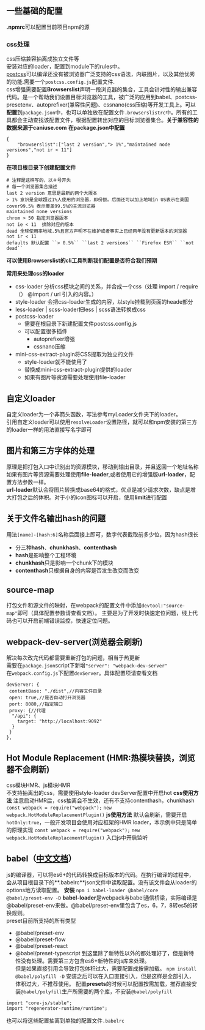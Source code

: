 ## 一些基础的配置
**.npmrc**可以配置当前项目npm的源  
### css处理
css压缩兼容抽离成独立文件等  
安装对应的loader，配置到module下的rules中。  
[postcss](https://github.com/postcss/postcss)可以编译还没有被浏览器广泛支持的css语法，内联图片，以及其他优秀的功能.需要一个``postcss.config.js``配置文件.  
css增强需要配置**Browserslist**声明一段浏览器的集合，工具会针对性的输出兼容代码。是一个帮助我们设置目标浏览器的工具，被广泛的应用到babel、postcss-presetenv、autoprefixer(兼容性问题)、cssnano(css压缩)等开发工具上。可以**配置**到``package.json``中，也可以单独放在配置文件``.browserslistrc``中。所有的工具都会主动查找该配置文件，根据配置转出对应的目标浏览器集合。**关于兼容性的数据来源于caniuse.com**
**在package.json中配置**  
```
{
    "browserslist":["last 2 version","> 1%","maintained node versions","not ir < 11"]
}
```
**在项目根目录下创建配置文件**
```
# 注释是这样写的，以＃号开头
# 每一个浏览器集合描述
last 2 version 意思是最新的两个大版本
> 1% 意识是全球超过1%人使用的浏览器，即份额。后面还可以加上地域in US表示在美国
cover99.5% 表示覆盖99.5%的主流浏览器
maintained none versions
chrom > 50 指定浏览器版本
not ie < 11  排除对应的版本
dead 全球使用率地域.5%且官方声明不在维护或者事实上已经两年没有更新版本的浏览器
not ir < 11
defaults 默认配置 ``> 0.5%`` ``last 2 versions`` ``Firefox ESR`` ``not dead``
```
**可以使用Browserslist的cli工具判断我们配置是否符合我们预期**

**常用来处理css的loader**
- css-loader 分析css模块之间的关系，并合成⼀个css（处理 import / require（） @import / url 引入的内容。）
- style-loader 会把css-loader⽣成的内容，以style挂载到⻚⾯的heade部分
- less-loader | scss-loader把less | scss语法转换成css
- postcss-loader
  - 需要在根目录下新建配置文件postcss.config.js
  - 可以配置很多插件
    - autoprefixer增强
    - cssnano压缩
- mini-css-extract-plugin将CSS提取为独立的文件
  - style-loader就不能使用了
  - 替换成mini-css-extract-plugin提供的loader
  - 如果有图片等资源需要处理使用file-loader

## 自定义loader
自定义loader为一个非箭头函数，写法参考myLoader文件夹下的loader。  
引用自定义loader可以使用``resolveLoader``设置路径，就可以和npm安装的第三方的loader一样的用法直接写名字即可

## 图片和第三方字体的处理
原理是把打包⼊⼝中识别出的资源模块，移动到输出⽬录，并且返回⼀个地址名称  
如果有图片等资源需要处理使用**file-loader**,或者使用它的增强版**url-loader**，配置方法参数一样。  
**url-loader**默认会将图片转换成base64的格式，优点是减少请求次数，缺点是增大打包之后的体积。对于小的icon图标可以开启，使用**limit**进行配置

## 关于文件名输出hash的问题
用法``[name]-[hash:6]``名称后面接上即可，数字代表截取前多少位，因为hash很长  
- 分三种**hash**、**chunkhash**、**contenthash**  
- **hash**是影响整个工程环境  
- **chunkhash**只是影响一个chunk下的模块  
- **contenthash**只根据自身的内容是否发生改变而改变

## source-map
打包文件和源文件的映射，在webpack的配置文件中添加``devtool:"source-map"``即可（具体配置参数请查看文档）。
主要是为了开发时快速定位问题，线上代码也可以开启前端错误监控，快速定位问题。

## webpack-dev-server(浏览器会刷新)
解决每次改完代码都需要重新打包的问题，相当于热更新  
需要在``package.json``script下新增``"server": "webpack-dev-server"``  
在``webpack.config.js``下配置``devServer``。具体配置项请查看文档
```
devServer: {
 contentBase: "./dist",//内容文件目录
 open: true,//是否自动打开浏览器
 port: 8080,//指定端口
 proxy: {//代理
  "/api": {
    target: "http://localhost:9092"
  }
 }
},
```

## Hot Module Replacement (HMR:热模块替换，浏览器不会刷新)
css模块HMR、js模块HMR  
不支持抽离出的css，需要使用style-loader 
devServer配置中开启hot
**css使用方法**
注意启动HMR后，css抽离会不⽣效，还有不⽀持contenthash，chunkhash
``const webpack = require("webpack");``
``new webpack.HotModuleReplacementPlugin()``
**js使用方法**
默认会刷新，需要开启``hotOnly:true``，一般开发项目会使用对应框架的HMR loader，本示例中只是简单的原理实现
``const webpack = require("webpack");``
``new webpack.HotModuleReplacementPlugin()``
入口js中开启监听

## babel（[中文文档](https://www.babeljs.cn/)）
js的编译器，可以将es6+的代码转换成目标版本的代码。在执行编译的过程中，会从项目根目录下的**.babelrc**json文件中读取配置。没有该文件会从loader的options地方读取配置。
**安装**
``npm i babel-loader @babel/core @babel/preset-env -D``
**babel-loader**是webpack与babel通信桥梁，实际编译是@babel/preset-env来做。@babel/preset-env⾥包含了es，6，7，8转es5的转换规则。  
preset目前所支持的所有类型
- @babel/preset-env
- @babel/preset-flow
- @babel/preset-react
- @babel/preset-typescript
到这里除了新特性以外的都处理好了，但是新特性没有处理。需要第三方包含es6+新特性的js库来处理。  
但是如果直接引用会导致打包体积过大，需要配置成按需加载。
``npm install @babel/polyfill -D``
安装之后可以在入口直接引入，但是这样是全部引入，体积过大，不推荐使用。
配置**presets**的时候可以配置按需加载，推荐直接安装``@babel/polyfill``生产所需要的两个库，不安装``@babel/polyfill``
```
import "core-js/stable";
import "regenerator-runtime/runtime";
```
也可以将这些配置抽离到单独的配置文件``.babelrc``